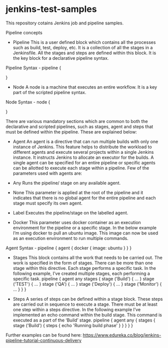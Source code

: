 # jenkins-test-samples
This repository cotains Jenkins job and pipeline samples. 

Pipeline concepts
- Pipeline
This is a user defined block which contains all the processes such as build, test, deploy, etc. It is a collection of all the stages in a Jenkinsfile. All the stages and steps are defined within this block. It is the key block for a declarative pipeline syntax.

Pipeline Syntax - 
pipeline {

}

- Node
A node is a machine that executes an entire workflow. It is a key part of the scripted pipeline syntax.

Node Syntax -
node {

}

There are various mandatory sections which are common to both the declarative and scripted pipelines, such as stages, agent and steps that must be defined within the pipeline. These are explained below:

- Agent
An agent is a directive that can run multiple builds with only one instance of Jenkins. This feature helps to distribute the workload to different agents and execute several projects within a single Jenkins instance. It instructs Jenkins to allocate an executor for the builds. A single agent can be specified for an entire pipeline or specific agents can be allotted to execute each stage within a pipeline. Few of the parameters used with agents are:

- Any
Runs the pipeline/ stage on any available agent.

- None
This parameter is applied at the root of the pipeline and it indicates that there is no global agent for the entire pipeline and each stage must specify its own agent.

- Label
Executes the pipeline/stage on the labelled agent.

- Docker
This parameter uses docker container as an execution environment for the pipeline or a specific stage. In the below example I’m using docker to pull an ubuntu image. This image can now be used as an execution environment to run multiple commands.

Agent Syntax - 
pipeline {
   agent {
     docker {
       image: ubuntu
     }
   }
}

- Stages
This block contains all the work that needs to be carried out. The work is specified in the form of stages. There can be more than one stage within this directive. Each stage performs a specific task. In the following example, I’ve created multiple stages, each performing a specific task.
pipeline {
   agent any
   stages {
         stage ('Build') {
         ...
         }
         stage ('TEST') {
         ...
         }
         stage ('QA') {
         ...
         }
         stage ('Deploy') {
         ...
         }
         stage ('Monitor') {
         ...
         }
   }
}

- Steps
A series of steps can be defined within a stage block. These steps are carried out in sequence to execute a stage. There must be at least one step within a steps directive. In the following example I’ve implemented an echo command within the build stage. This command is executed as a part of the ‘Build’ stage.
pipeline {
  agent any {
  stages {
        stage ('Build') {
              steps {
                echo 'Running build phase'
              }
        }
  }
  }
}

Further examples can be found here: https://www.edureka.co/blog/jenkins-pipeline-tutorial-continuous-delivery





